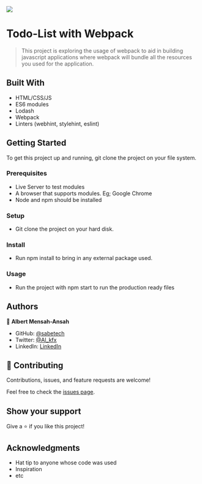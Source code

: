 ![](https://img.shields.io/badge/Microverse-blueviolet)

# Todo-List with Webpack

> This project is exploring the usage of webpack to aid in building javascript applications where webpack will bundle all the resources you used for the application.

## Built With

- HTML/CSS/JS
- ES6 modules
- Lodash
- Webpack
- Linters (webhint, stylehint, eslint)

## Getting Started

To get this project up and running, git clone the project on your file system.

### Prerequisites

- Live Server to test modules
- A browser that supports modules. Eg; Google Chrome
- Node and npm should be installed

### Setup

- Git clone the project on your hard disk.

### Install

- Run npm install to bring in any external package used.

### Usage

- Run the project with npm start to run the production ready files

## Authors

👤 **Albert Mensah-Ansah**

- GitHub: [@sabetech](https://github.com/sabetech)
- Twitter: [@Al_kfx](https://twitter.com/Al_kfx)
- LinkedIn: [LinkedIn](https://linkedin.com/in/Albertkma)

## 🤝 Contributing

Contributions, issues, and feature requests are welcome!

Feel free to check the [issues page](../../issues/).

## Show your support

Give a ⭐️ if you like this project!

## Acknowledgments

- Hat tip to anyone whose code was used
- Inspiration
- etc
